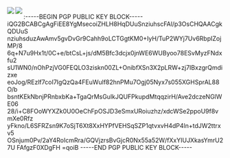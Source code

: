 <div align="center">

<img align="left" src="https://github-readme-stats.vercel.app/api?username=Q7i&count_private=true&show_icons=true&theme=dark" />

<img align="left" src="https://github-readme-stats.vercel.app/api/top-langs/?username=Q7i&theme=dark&hide=html" />

</div>


:-----BEGIN PGP PUBLIC KEY BLOCK-----
iQG2BCABCgAgFiEE8YgMsecoiZHLH8HqDUuSnziuhscFAl/p3OsCHQAACgkQDUuS
nziuhsduzAwAmv5gvDvGr9Cahh9oLCTGgtKM0+IyH/TuP2WYj7Uv6RbpIZojMP/8
6q+N7u9Hx1t/0C+e/btCsL+js/dM5Bfc3dcjx0jnWE6WUByoo78ESvMyzFNdxfu2
sU1WN0/nOhPzjVG0FEQLO3ziskn00ZL+OnibfXSn3X2pLRW+zj7IBxzgrQmdizxe
eoJog/REzlf7coI7IgQzQa4FEuWulf82hnPMu7Ogj05Nyx7s055XGHSprAL88O/b
bsntKEkNbnjPRnbxbKa+TgaQrMsGulkJQUFPkupdMtqqzirH/Ave2dczeNGlWE06
28/i+C8FOoWYXZk0U0OeChFpOSJD3eSmxURoiuzhz/xdcWSe2ppoU9f8vmXe0Rfz
yFkno/L6SFRZsn9K7oSjT6Xt8XxHYPfVEHSqSZP1qtvxvH4dP4ln+tdJW2ttrxv5
OSnjum0Pv/2aY4RoIcmRra/GQVjzrsBvGjcR0Nx55a52W/fXxYIUJXkasYmrU27U
FAfgzF0XDgFH
=qoiB
-----END PGP PUBLIC KEY BLOCK-----
